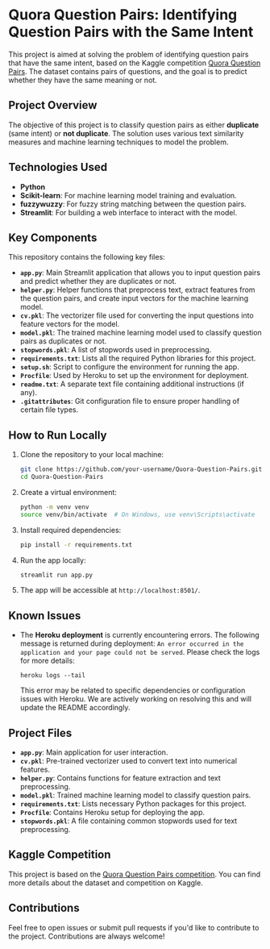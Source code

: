 # Quora Question Pairs: Identifying Question Pairs with the Same Intent

This project is aimed at solving the problem of identifying question pairs that have the same intent, based on the Kaggle competition [Quora Question Pairs](https://www.kaggle.com/competitions/quora-question-pairs). The dataset contains pairs of questions, and the goal is to predict whether they have the same meaning or not.

## Project Overview

The objective of this project is to classify question pairs as either **duplicate** (same intent) or **not duplicate**. The solution uses various text similarity measures and machine learning techniques to model the problem.

## Technologies Used

- **Python**
- **Scikit-learn**: For machine learning model training and evaluation.
- **fuzzywuzzy**: For fuzzy string matching between the question pairs.
- **Streamlit**: For building a web interface to interact with the model.
  
## Key Components

This repository contains the following key files:

- **`app.py`**: Main Streamlit application that allows you to input question pairs and predict whether they are duplicates or not.
- **`helper.py`**: Helper functions that preprocess text, extract features from the question pairs, and create input vectors for the machine learning model.
- **`cv.pkl`**: The vectorizer file used for converting the input questions into feature vectors for the model.
- **`model.pkl`**: The trained machine learning model used to classify question pairs as duplicates or not.
- **`stopwords.pkl`**: A list of stopwords used in preprocessing.
- **`requirements.txt`**: Lists all the required Python libraries for this project.
- **`setup.sh`**: Script to configure the environment for running the app.
- **`Procfile`**: Used by Heroku to set up the environment for deployment.
- **`readme.txt`**: A separate text file containing additional instructions (if any).
- **`.gitattributes`**: Git configuration file to ensure proper handling of certain file types.
  
## How to Run Locally

1. Clone the repository to your local machine:

    ```bash
    git clone https://github.com/your-username/Quora-Question-Pairs.git
    cd Quora-Question-Pairs
    ```

2. Create a virtual environment:

    ```bash
    python -m venv venv
    source venv/bin/activate  # On Windows, use venv\Scripts\activate
    ```

3. Install required dependencies:

    ```bash
    pip install -r requirements.txt
    ```

4. Run the app locally:

    ```bash
    streamlit run app.py
    ```

5. The app will be accessible at `http://localhost:8501/`.

## Known Issues

- The **Heroku deployment** is currently encountering errors. The following message is returned during deployment: `An error occurred in the application and your page could not be served`. Please check the logs for more details:
  
    ```
    heroku logs --tail
    ```

    This error may be related to specific dependencies or configuration issues with Heroku. We are actively working on resolving this and will update the README accordingly.

## Project Files

- **`app.py`**: Main application for user interaction.
- **`cv.pkl`**: Pre-trained vectorizer used to convert text into numerical features.
- **`helper.py`**: Contains functions for feature extraction and text preprocessing.
- **`model.pkl`**: Trained machine learning model to classify question pairs.
- **`requirements.txt`**: Lists necessary Python packages for this project.
- **`Procfile`**: Contains Heroku setup for deploying the app.
- **`stopwords.pkl`**: A file containing common stopwords used for text preprocessing.

## Kaggle Competition

This project is based on the [Quora Question Pairs competition](https://www.kaggle.com/competitions/quora-question-pairs). You can find more details about the dataset and competition on Kaggle.

## Contributions

Feel free to open issues or submit pull requests if you'd like to contribute to the project. Contributions are always welcome!

